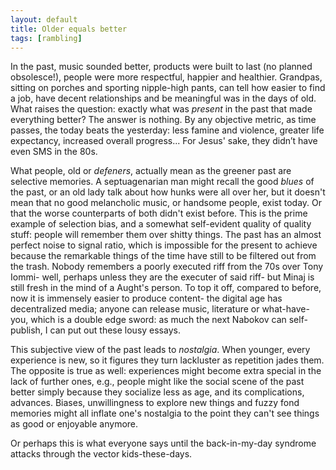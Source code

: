 ```yaml
---
layout: default
title: Older equals better
tags: [rambling]
---
```


In the past, music sounded better, products were built to last (no planned obsolesce!), people were more respectful, happier and healthier. Grandpas, sitting on porches and sporting nipple-high pants, can tell how easier to find a job, have decent relationships and be meaningful was in the days of old. What raises the question: exactly what was _present_ in the past that made everything better? The answer is nothing. By any objective metric, as time passes, the today beats the yesterday: less famine and violence, greater life expectancy, increased overall progress... For Jesus' sake, they didn’t have even SMS in the 80s.

What people, old or _defeners_, actually mean as the greener past are selective memories. A septuagenarian man might recall the good _blues_ of the past, or an old lady talk about how hunks were all over her, but it doesn't mean that no good melancholic music, or handsome people, exist today. Or that the worse counterparts of both didn't exist before. This is the prime example of selection bias, and a somewhat self-evident quality of quality stuff: people will remember them over shitty things. The past has an almost perfect noise to signal ratio, which is impossible for the present to achieve because the remarkable things of the time have still to be filtered out from the trash. Nobody remembers a poorly executed riff from the 70s over Tony Iommi- well, perhaps unless they are the executer of said riff- but Minaj is still fresh in the mind of a Aught's person. To top it off, compared to before, now it is immensely easier to produce content- the digital age has decentralized media; anyone can release music, literature or what-have-you, which is a double edge sword: as much the next Nabokov can self-publish, I can put out these lousy essays.

This subjective view of the past leads to _nostalgia_. When younger, every experience is new, so it figures they turn lackluster as repetition jades them. The opposite is true as well: experiences might become extra special in the lack of further ones, e.g., people might like the social scene of the past better simply because they socialize less as age, and its complications, advances. Biases, unwillingness to explore new things and fuzzy fond memories might all inflate one's nostalgia to the point they can't see things as good or enjoyable anymore.

Or perhaps this is what everyone says until the back-in-my-day syndrome attacks through the vector kids-these-days.
